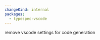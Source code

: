 ```yaml
---
changeKind: internal
packages:
  - typespec-vscode
---
```


remove vscode settings for code generation